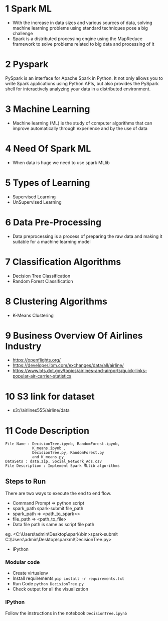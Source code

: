 # 1 Spark ML

- With the increase in data sizes and various sources of data, solving machine learning problems using standard techniques pose a big challenge 
- Spark is a distributed processing engine using the MapReduce framework to solve problems related to big data and processing of it
    
# 2 Pyspark
PySpark is an interface for Apache Spark in Python. It not only allows you to write Spark applications using Python APIs, but also provides the PySpark shell for interactively analyzing your data in a distributed environment.

# 3 Machine Learning

- Machine learning (ML) is the study of computer algorithms that can improve automatically through experience and by the use of data

# 4 Need Of Spark ML
- When data is huge we need to use spark MLlib

# 5 Types of Learning
- Supervised Learning
- UnSupervised Learning

# 6 Data Pre-Processing

- Data preprocessing is a process of preparing the raw data and making it suitable for a machine learning model

# 7 Classification Algorithms 
- Decision Tree Classification 
- Random Forest Classification

# 8 Clustering Algorithms 
- K-Means Clustering  



# 9 Business Overview Of Airlines Industry

- https://openflights.org/
- https://developer.ibm.com/exchanges/data/all/airline/  
- https://www.bts.dot.gov/topics/airlines-and-airports/quick-links-popular-air-carrier-statistics  

# 10 S3 link for dataset

- s3://airlines555/airline/data  


# 11 Code Description
    File Name : DecisionTree.ipynb, RandomForest.ipynb,   
                K_means.ipynb ,  
                DecisionTree.py, RandomForest.py   
                and K_means.py  
    DataSets : data.zip, Social_Network_Ads.csv  
    File Description : Implement Spark MLlib algorithms  
    
## Steps to Run
There are two ways to execute the end to end flow.  
- Command Prompt => python script  
- spark_path spark-submit file_path  
- spark_path => <path_to_spark>>  
- file_path => <path_to_file>   
- Data file path is same as script file path  

eg. <C:\Users\admin\Desktop\spark\bin>spark-submit C:\Users\admin\Desktop\sparkml\DecisionTree.py>  


- IPython  

### Modular code
- Create virtualenv  
- Install requirements `pip install -r requirements.txt`  
- Run Code `python DecisionTree.py`  
- Check output for all the visualization  
### IPython  
Follow the instructions in the notebook `DecisionTree.ipynb`  
